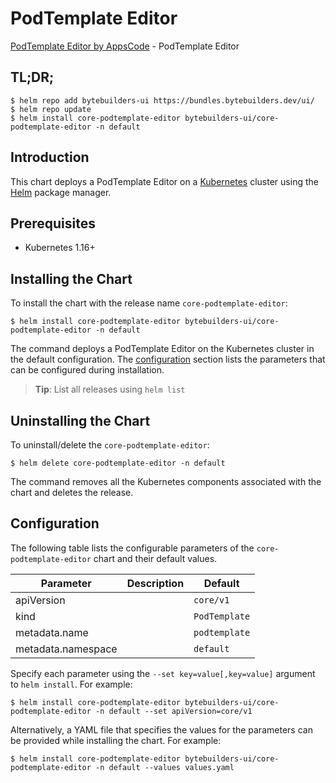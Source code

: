 # PodTemplate Editor

[PodTemplate Editor by AppsCode](https://byte.builders) - PodTemplate Editor

## TL;DR;

```console
$ helm repo add bytebuilders-ui https://bundles.bytebuilders.dev/ui/
$ helm repo update
$ helm install core-podtemplate-editor bytebuilders-ui/core-podtemplate-editor -n default
```

## Introduction

This chart deploys a PodTemplate Editor on a [Kubernetes](http://kubernetes.io) cluster using the [Helm](https://helm.sh) package manager.

## Prerequisites

- Kubernetes 1.16+

## Installing the Chart

To install the chart with the release name `core-podtemplate-editor`:

```console
$ helm install core-podtemplate-editor bytebuilders-ui/core-podtemplate-editor -n default
```

The command deploys a PodTemplate Editor on the Kubernetes cluster in the default configuration. The [configuration](#configuration) section lists the parameters that can be configured during installation.

> **Tip**: List all releases using `helm list`

## Uninstalling the Chart

To uninstall/delete the `core-podtemplate-editor`:

```console
$ helm delete core-podtemplate-editor -n default
```

The command removes all the Kubernetes components associated with the chart and deletes the release.

## Configuration

The following table lists the configurable parameters of the `core-podtemplate-editor` chart and their default values.

|     Parameter      | Description |    Default    |
|--------------------|-------------|---------------|
| apiVersion         |             | `core/v1`     |
| kind               |             | `PodTemplate` |
| metadata.name      |             | `podtemplate` |
| metadata.namespace |             | `default`     |


Specify each parameter using the `--set key=value[,key=value]` argument to `helm install`. For example:

```console
$ helm install core-podtemplate-editor bytebuilders-ui/core-podtemplate-editor -n default --set apiVersion=core/v1
```

Alternatively, a YAML file that specifies the values for the parameters can be provided while
installing the chart. For example:

```console
$ helm install core-podtemplate-editor bytebuilders-ui/core-podtemplate-editor -n default --values values.yaml
```
